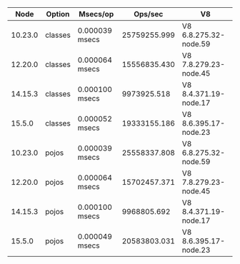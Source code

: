 | Node    | Option  | Msecs/op       | Ops/sec      | V8                    |
| ------- | ------- | -------------- | ------------ | --------------------- |
| 10.23.0 | classes | 0.000039 msecs | 25759255.999 | V8 6.8.275.32-node.59 |
| 12.20.0 | classes | 0.000064 msecs | 15556835.430 | V8 7.8.279.23-node.45 |
| 14.15.3 | classes | 0.000100 msecs | 9973925.518  | V8 8.4.371.19-node.17 |
| 15.5.0  | classes | 0.000052 msecs | 19333155.186 | V8 8.6.395.17-node.23 |
| 10.23.0 | pojos   | 0.000039 msecs | 25558337.808 | V8 6.8.275.32-node.59 |
| 12.20.0 | pojos   | 0.000064 msecs | 15702457.371 | V8 7.8.279.23-node.45 |
| 14.15.3 | pojos   | 0.000100 msecs | 9968805.692  | V8 8.4.371.19-node.17 |
| 15.5.0  | pojos   | 0.000049 msecs | 20583803.031 | V8 8.6.395.17-node.23 |
